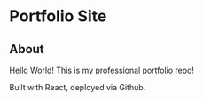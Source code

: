 # Portfolio Site

## About

Hello World! This is my professional portfolio repo!

Built with React, deployed via Github. 
